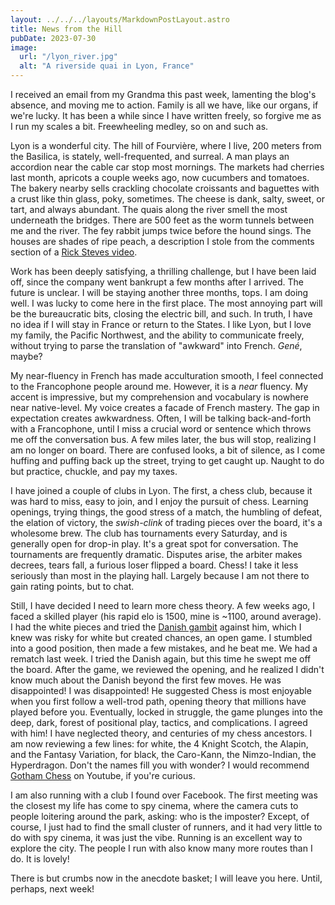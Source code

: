 ```yaml
---
layout: ../../../layouts/MarkdownPostLayout.astro
title: News from the Hill
pubDate: 2023-07-30
image:
  url: "/lyon_river.jpg"
  alt: "A riverside quai in Lyon, France"
---
```


I received an email from my Grandma this past week, lamenting the blog's absence, and moving me to action. Family is all we have, like our organs, if we're lucky. It has been a while since I have written freely, so forgive me as I run my scales a bit. Freewheeling medley, so on and such as.

Lyon is a wonderful city. The hill of Fourvière, where I live, 200 meters from the Basilica, is stately, well-frequented, and surreal. A man plays an accordion near the cable car stop most mornings. The markets had cherries last month, apricots a couple weeks ago, now cucumbers and tomatoes. The bakery nearby sells crackling chocolate croissants and baguettes with a crust like thin glass, poky, sometimes. The cheese is dank, salty, sweet, or tart, and always abundant. The quais along the river smell the most underneath the bridges. There are 500 feet as the worm tunnels between me and the river. The fey rabbit jumps twice before the hound sings. The houses are shades of ripe peach, a description I stole from the comments section of a <a href="https://www.youtube.com/watch?v=nM2lwb0SjuE" target="_blank">Rick Steves video</a>.

Work has been deeply satisfying, a thrilling challenge, but I have been laid off, since the company went bankrupt a few months after I arrived. The future is unclear. I will be staying another three months, tops. I am doing well. I was lucky to come here in the first place. The most annoying part will be the bureaucratic bits, closing the electric bill, and such. In truth, I have no idea if I will stay in France or return to the States. I like Lyon, but I love my family, the Pacific Northwest, and the ability to communicate freely, without trying to parse the translation of "awkward" into French. _Gené_, maybe?

My near-fluency in French has made acculturation smooth, I feel connected to the Francophone people around me. However, it is a _near_ fluency. My accent is impressive, but my comprehension and vocabulary is nowhere near native-level. My voice creates a facade of French mastery. The gap in expectation creates awkwardness. Often, I will be talking back-and-forth with a Francophone, until I miss a crucial word or sentence which throws me off the conversation bus. A few miles later, the bus will stop, realizing I am no longer on board. There are confused looks, a bit of silence, as I come huffing and puffing back up the street, trying to get caught up. Naught to do but practice, chuckle, and pay my taxes.

I have joined a couple of clubs in Lyon. The first, a chess club, because it was hard to miss, easy to join, and I enjoy the pursuit of chess. Learning openings, trying things, the good stress of a match, the humbling of defeat, the elation of victory, the _swish-clink_ of trading pieces over the board, it's a wholesome brew. The club has tournaments every Saturday, and is generally open for drop-in play. It's a great spot for conversation. The tournaments are frequently dramatic. Disputes arise, the arbiter makes decrees, tears fall, a furious loser flipped a board. Chess! I take it less seriously than most in the playing hall. Largely because I am not there to gain rating points, but to chat.

Still, I have decided I need to learn more chess theory. A few weeks ago, I faced a skilled player (his rapid elo is 1500, mine is ~1100, around average). I had the white pieces and tried the <a href="https://en.wikipedia.org/wiki/Danish_Gambit" target="_blank">Danish gambit</a> against him, which I knew was risky for white but created chances, an open game. I stumbled into a good position, then made a few mistakes, and he beat me. We had a rematch last week. I tried the Danish again, but this time he swept me off the board. After the game, we reviewed the opening, and he realized I didn't know much about the Danish beyond the first few moves. He was disappointed! I was disappointed! He suggested Chess is most enjoyable when you first follow a well-trod path, opening theory that millions have played before you. Eventually, locked in struggle, the game plunges into the deep, dark, forest of positional play, tactics, and complications. I agreed with him! I have neglected theory, and centuries of my chess ancestors. I am now reviewing a few lines: for white, the 4 Knight Scotch, the Alapin, and the Fantasy Variation, for black, the Caro-Kann, the Nimzo-Indian, the Hyperdragon. Don't the names fill you with wonder? I would recommend <a href="https://www.youtube.com/channel/UCQHX6ViZmPsWiYSFAyS0a3Q" target="_blank">Gotham Chess</a> on Youtube, if you're curious.

I am also running with a club I found over Facebook. The first meeting was the closest my life has come to spy cinema, where the camera cuts to people loitering around the park, asking: who is the imposter? Except, of course, I just had to find the small cluster of runners, and it had very little to do with spy cinema, it was just the vibe. Running is an excellent way to explore the city. The people I run with also know many more routes than I do. It is lovely!

There is but crumbs now in the anecdote basket; I will leave you here. Until, perhaps, next week!
